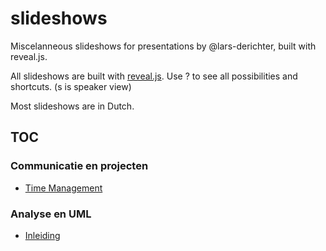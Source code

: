 # slideshows

Miscelanneous slideshows for presentations by @lars-derichter, built with reveal.js.

All slideshows are built with [reveal.js](https://github.com/hakimel/reveal.js). Use <key>?</key> to see all possibilities and shortcuts. (<key>s</key> is speaker view)

Most slideshows are in Dutch.

## TOC

### Communicatie en projecten

- [Time Management](https://lars-derichter.github.io/slideshows/time-management/)

### Analyse en UML

- [Inleiding](https://lars-derichter.github.io/slideshows/analyse-uml/inleiding/)
